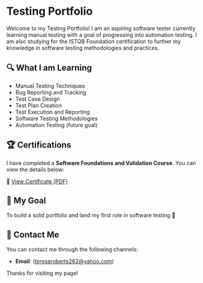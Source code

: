 # Testing Portfolio

Welcome to my Testing Portfolio! I am an aspiring software tester currently learning manual testing with a goal of progressing into automation testing. I am also studying for the ISTQB Foundation certification to further my knowledge in software testing methodologies and practices.

## 🔍 What I am Learning
- Manual Testing Techniques
- Bug Reporting and Tracking
- Test Case Design
- Test Plan Creation
- Test Execution and Reporting
- Software Testing Methodologies
- Automation Testing (future goal)

## 🏆 Certifications
I have completed a **Software Foundations and Validation Course**. You can view the details below:

📄 [View Certificate (PDF)](https://github.com/TSRoberts/Testing-Portfolio/blob/main/Certificate%20of%20Achievement.pdf)


## 🌱 My Goal
To build a solid portfolio and land my first role in software testing 🚀

## 💬 Contact Me
You can contact me through the following channels:

- **Email**: (teresaroberts262@yahoo.com)

Thanks for visiting my page!